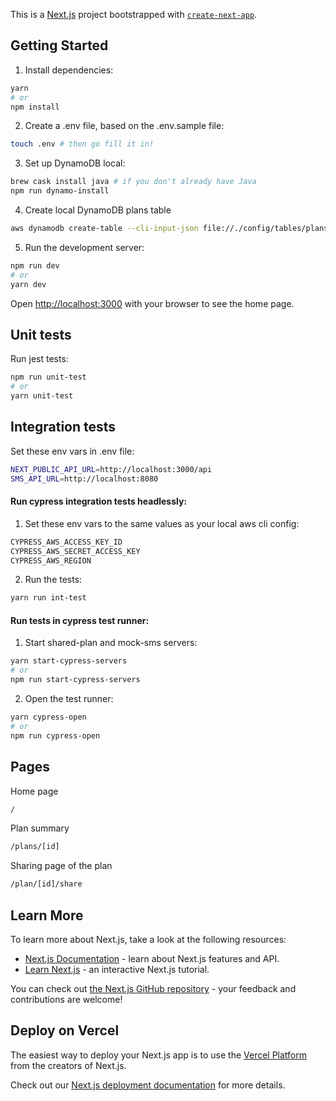 This is a [Next.js](https://nextjs.org/) project bootstrapped with [`create-next-app`](https://github.com/zeit/next.js/tree/canary/packages/create-next-app).

## Getting Started

1. Install dependencies:
  ```bash
  yarn
  # or
  npm install
  ```

2. Create a .env file, based on the .env.sample file:
  ```bash
  touch .env # then go fill it in!
  ```

3. Set up DynamoDB local:
  ```bash
  brew cask install java # if you don't already have Java
  npm run dynamo-install
  ```

4. Create local DynamoDB plans table
  ```bash
  aws dynamodb create-table --cli-input-json file://./config/tables/plans.json --endpoint-url http://localhost:8000
  ```

5. Run the development server:
  ```bash
  npm run dev
  # or
  yarn dev
  ```

Open [http://localhost:3000](http://localhost:3000) with your browser to see the home page.

## Unit tests

Run jest tests:

```bash
npm run unit-test
# or
yarn unit-test
```

## Integration tests

Set these env vars in .env file:

```bash
NEXT_PUBLIC_API_URL=http://localhost:3000/api
SMS_API_URL=http://localhost:8080
```

#### Run cypress integration tests headlessly:
1. Set these env vars to the same values as your local aws cli config:
  ```bash
  CYPRESS_AWS_ACCESS_KEY_ID
  CYPRESS_AWS_SECRET_ACCESS_KEY
  CYPRESS_AWS_REGION
  ```

2. Run the tests:
  ```bash
  yarn run int-test
  ```

#### Run tests in cypress test runner:
1. Start shared-plan and mock-sms servers:
  ```bash
  yarn start-cypress-servers
  # or
  npm run start-cypress-servers
  ```

2. Open the test runner:
  ```bash
  yarn cypress-open
  # or
  npm run cypress-open
  ```

## Pages
Home page

```bash
/
```

Plan summary
```bash
/plans/[id]
```

Sharing page of the plan
```bash
/plan/[id]/share
```

## Learn More

To learn more about Next.js, take a look at the following resources:

- [Next.js Documentation](https://nextjs.org/docs) - learn about Next.js features and API.
- [Learn Next.js](https://nextjs.org/learn) - an interactive Next.js tutorial.

You can check out [the Next.js GitHub repository](https://github.com/zeit/next.js/) - your feedback and contributions are welcome!

## Deploy on Vercel

The easiest way to deploy your Next.js app is to use the [Vercel Platform](https://vercel.com/import?utm_medium=default-template&filter=next.js&utm_source=create-next-app&utm_campaign=create-next-app-readme) from the creators of Next.js.

Check out our [Next.js deployment documentation](https://nextjs.org/docs/deployment) for more details.
